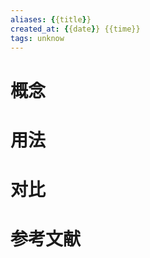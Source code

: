 ```yaml
---
aliases: {{title}}
created_at: {{date}} {{time}}
tags: unknow
---
```


# 概念



# 用法



# 对比



# 参考文献

